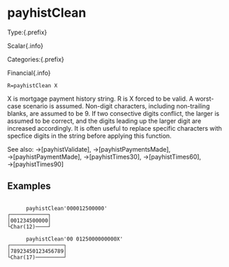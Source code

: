 # payhistClean

Type:{.prefix}

Scalar{.info}

Categories:{.prefix}

Financial{.info}

~~~
R=payhistClean X
~~~

X is mortgage payment history string. R is X forced to be valid. A worst-case scenario is assumed.
Non-digit characters, including non-trailing blanks, are assumed to be 9. If two consective digits conflict, the larger is assumed to be correct,
and the digits leading up the larger digit are increased accordingly.
It is often useful to replace specific characters with specfice digits in the string before applying this function.

See also: →[payhistValidate], →[payhistPaymentsMade], →[payhistPaymentMade], →[payhistTimes30], →[payhistTimes60], →[payhistTimes90]

## Examples

~~~

      payhistClean'000012500000'
┌────────────┐
│001234500000│
└Char(12)────┘

      payhistClean'00 0125000000000X'
┌─────────────────┐
│78923450123456789│
└Char(17)─────────┘

~~~

